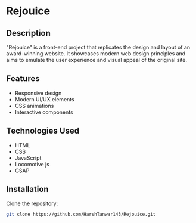 # Rejouice

## Description

"Rejouice" is a front-end project that replicates the design and layout of an award-winning website. It showcases modern web design principles and aims to emulate the user experience and visual appeal of the original site.

## Features

- Responsive design
- Modern UI/UX elements
- CSS animations
- Interactive components

## Technologies Used

- HTML
- CSS
- JavaScript
- Locomotive js
- GSAP


## Installation

Clone the repository:

```bash
git clone https://github.com/HarshTanwar143/Rejouice.git
